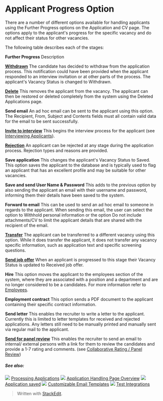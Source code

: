 # Applicant Progress Option

There are a number of different options available for handling applicants using the Further Progress options on the Application and CV page. The options apply to the applicant's progress for the specific vacancy and do not affect their status for other vacancies.

The following table describes each of the stages:

**Further Progress**
Description

**[Withdrawn](rejecting_and_withdrawing_an_applicant.htm)**
The candidate has decided to withdraw from the application process. This notification could have been provided when the applicant responded to an interview invitation or at other parts of the process. The applicant's  Vacancy Status  is changed to  Withdrawn.

**[Delete](deleting_an_applicant.htm)**
This removes the applicant from the vacancy. The applicant can then be restored or deleted completely from the system using the  Deleted Applications  page.

**Send email**
An ad hoc email can be sent to the applicant using this option. The  Recipient,  From,  Subject  and  Contents  fields must all contain valid data for the email to be sent successfully.

**[Invite to interview](interviewing_applicants.htm)**
This begins the interview process for the applicant (see  [Interviewing Applicants](interviewing_applicants.htm)).

**[Rejection](rejecting_and_withdrawing_an_applicant.htm)**
An applicant can be rejected at any stage during the application process. Rejection types and reasons are provided.

**Save application**
This changes the applicant's  Vacancy Status  to  Saved. This option saves the applicant to the database and is typically used to flag an applicant that has an excellent profile and may be suitable for other vacancies.

**Save and send User Name & Password**
This adds to the previous option by also sending the applicant an email with their username and password, informing them their details have been saved to the system.

**Forward to email**
This can be used to send an ad hoc email to someone in regards to the applicant. When sending this email, the user can select the option to  Withhold personal information  or the option  Do not include attachments/CV  to limit the applicant details that are shared with the recipient of the email.

**[Transfer](transferring_applicants.htm)**
The applicant can be transferred to a different vacancy using this option. While it does transfer the applicant, it does not transfer any vacancy specific information, such as application text and specific screening questions.

**[Send job offer](making_an_offer_to_an_applicant.htm)**
When an applicant is progressed to this stage their  Vacancy Status  is updated to  Received job offer.

**Hire**
This option moves the applicant to the employees section of the system, where they are associated with a position and a department and are no longer considered to be a candidates. For more information refer to  [Employees](guide_for_users_employees.htm).

**Employment contract**
This option sends a PDF document to the applicant containing their specific contract information.

**Send letter**
This enables the recruiter to write a letter to the applicant. Currently this is limited to letter templates for received and rejected applications. Any letters still need to be manually printed and manually sent via regular mail to the applicant.

**[Send for panel review](collaborative_rating_panel_review.htm)**
This enables the recruiter to send an email to internal/ external persons with a link for them to review the candidates and provide a 1-7 rating and comments. (see  [Collaborative Rating / Panel Review](collaborative_rating_panel_review.htm))

##### See also:

![](../Resources/Images/icon-document-link.png) [Processing Applications](processing_applications.htm)
![](../Resources/Images/icon-document-link.png) [Application Handling Page Overview](application_handling_page_overview.htm)
![](../Resources/Images/icon-document-link.png) [Application saved](application_saved.htm)
![](../Resources/Images/icon-document-link.png) [Customizable Email Templates](customizable_email_templates.htm)
![](../Resources/Images/icon-document-link.png) [Test Integrations](test_integrations.htm)


> Written with [StackEdit](https://stackedit.io/).
<!--stackedit_data:
eyJoaXN0b3J5IjpbLTg2MjM3MzY2OF19
-->